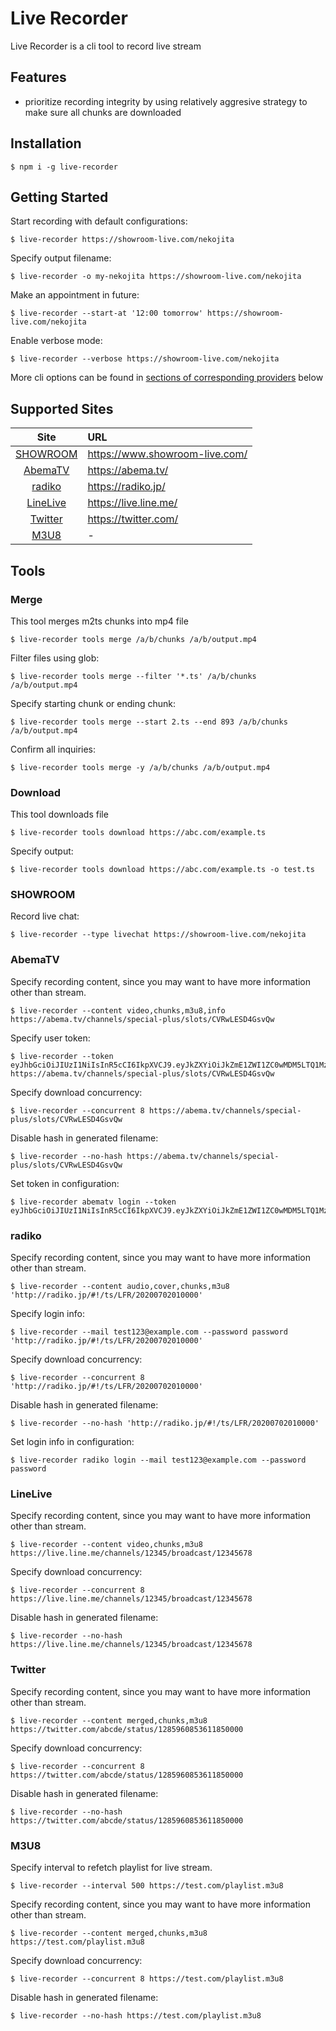 # Live Recorder

Live Recorder is a cli tool to record live stream

## Features

- prioritize recording integrity by using relatively aggresive strategy to make sure all chunks are downloaded

## Installation

    $ npm i -g live-recorder

## Getting Started

Start recording with default configurations:

    $ live-recorder https://showroom-live.com/nekojita

Specify output filename:

    $ live-recorder -o my-nekojita https://showroom-live.com/nekojita

Make an appointment in future:

    $ live-recorder --start-at '12:00 tomorrow' https://showroom-live.com/nekojita

Enable verbose mode:

    $ live-recorder --verbose https://showroom-live.com/nekojita

More cli options can be found in [sections of corresponding  providers](#supported-sites) below

## Supported Sites

| Site | URL |
| :--: | :-- |
| [SHOWROOM](#showroom) | <https://www.showroom-live.com/> |
| [AbemaTV](#abematv) | <https://abema.tv/> |
| [radiko](#radiko) | <https://radiko.jp/> |
| [LineLive](#livelive) | <https://live.line.me/> |
| [Twitter](#twitter) | <https://twitter.com/> |
| [M3U8](#m3u8) | - |

## Tools

### Merge

This tool merges m2ts chunks into mp4 file

    $ live-recorder tools merge /a/b/chunks /a/b/output.mp4

Filter files using glob:

    $ live-recorder tools merge --filter '*.ts' /a/b/chunks /a/b/output.mp4

Specify starting chunk or ending chunk:

    $ live-recorder tools merge --start 2.ts --end 893 /a/b/chunks /a/b/output.mp4

Confirm all inquiries:

    $ live-recorder tools merge -y /a/b/chunks /a/b/output.mp4

### Download

This tool downloads file

    $ live-recorder tools download https://abc.com/example.ts

Specify output:

    $ live-recorder tools download https://abc.com/example.ts -o test.ts

### SHOWROOM

Record live chat:

    $ live-recorder --type livechat https://showroom-live.com/nekojita

### AbemaTV

Specify recording content, since you may want to have more information other than stream.

    $ live-recorder --content video,chunks,m3u8,info https://abema.tv/channels/special-plus/slots/CVRwLESD4GsvQw

Specify user token:

    $ live-recorder --token eyJhbGciOiJIUzI1NiIsInR5cCI6IkpXVCJ9.eyJkZXYiOiJkZmE1ZWI1ZC0wMDM5LTQ1MzUtOTIwYi00N2RjMDVkODlkNWUiLCJleHAiOjIxNDc0ODM2NDcsImlzcyI6ImFiZW1hLmlvL3YxIiwic3ViIjoiNXZ2ekZDYVgzeGN3M3EifQ.woiwLthcwRCaLb0ppEbaqxuWq4PFMFs_3oUeM2lO40c https://abema.tv/channels/special-plus/slots/CVRwLESD4GsvQw

Specify download concurrency:

    $ live-recorder --concurrent 8 https://abema.tv/channels/special-plus/slots/CVRwLESD4GsvQw

Disable hash in generated filename:

    $ live-recorder --no-hash https://abema.tv/channels/special-plus/slots/CVRwLESD4GsvQw

Set token in configuration:

    $ live-recorder abematv login --token eyJhbGciOiJIUzI1NiIsInR5cCI6IkpXVCJ9.eyJkZXYiOiJkZmE1ZWI1ZC0wMDM5LTQ1MzUtOTIwYi00N2RjMDVkODlkNWUiLCJleHAiOjIxNDc0ODM2NDcsImlzcyI6ImFiZW1hLmlvL3YxIiwic3ViIjoiNXZ2ekZDYVgzeGN3M3EifQ.woiwLthcwRCaLb0ppEbaqxuWq4PFMFs_3oUeM2lO40c

### radiko

Specify recording content, since you may want to have more information other than stream.

    $ live-recorder --content audio,cover,chunks,m3u8 'http://radiko.jp/#!/ts/LFR/20200702010000'

Specify login info:

    $ live-recorder --mail test123@example.com --password password 'http://radiko.jp/#!/ts/LFR/20200702010000'

Specify download concurrency:

    $ live-recorder --concurrent 8 'http://radiko.jp/#!/ts/LFR/20200702010000'

Disable hash in generated filename:

    $ live-recorder --no-hash 'http://radiko.jp/#!/ts/LFR/20200702010000'

Set login info in configuration:

    $ live-recorder radiko login --mail test123@example.com --password password

### LineLive

Specify recording content, since you may want to have more information other than stream.

    $ live-recorder --content video,chunks,m3u8 https://live.line.me/channels/12345/broadcast/12345678

Specify download concurrency:

    $ live-recorder --concurrent 8 https://live.line.me/channels/12345/broadcast/12345678

Disable hash in generated filename:

    $ live-recorder --no-hash https://live.line.me/channels/12345/broadcast/12345678

### Twitter

Specify recording content, since you may want to have more information other than stream.

    $ live-recorder --content merged,chunks,m3u8 https://twitter.com/abcde/status/1285960853611850000

Specify download concurrency:

    $ live-recorder --concurrent 8 https://twitter.com/abcde/status/1285960853611850000

Disable hash in generated filename:

    $ live-recorder --no-hash https://twitter.com/abcde/status/1285960853611850000

### M3U8

Specify interval to refetch playlist for live stream.

    $ live-recorder --interval 500 https://test.com/playlist.m3u8

Specify recording content, since you may want to have more information other than stream.

    $ live-recorder --content merged,chunks,m3u8 https://test.com/playlist.m3u8

Specify download concurrency:

    $ live-recorder --concurrent 8 https://test.com/playlist.m3u8

Disable hash in generated filename:

    $ live-recorder --no-hash https://test.com/playlist.m3u8
